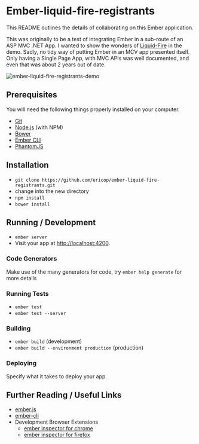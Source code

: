 # Ember-liquid-fire-registrants

This README outlines the details of collaborating on this Ember application.

This was originally to be a test of integrating Ember in a sub-route of an ASP MVC .NET App. I wanted to show the wonders of [Liquid-Fire](https://github.com/ember-animation/liquid-fire) in the demo. 
Sadly, no tidy way of putting Ember in an MCV app presented itself. Only having a Single Page App, with MVC APIs was well documented, and even that was about 2 years out of date.

![ember-liquid-fire-registrants-demo](https://cloud.githubusercontent.com/assets/5218249/13055508/bea74cb4-d3dd-11e5-82be-e6ca76971841.gif)

## Prerequisites

You will need the following things properly installed on your computer.

* [Git](http://git-scm.com/)
* [Node.js](http://nodejs.org/) (with NPM)
* [Bower](http://bower.io/)
* [Ember CLI](http://www.ember-cli.com/)
* [PhantomJS](http://phantomjs.org/)

## Installation

* `git clone https://github.com/ericop/ember-liquid-fire-registrants.git`
* change into the new directory
* `npm install`
* `bower install`

## Running / Development

* `ember server`
* Visit your app at [http://localhost:4200](http://localhost:4200).

### Code Generators

Make use of the many generators for code, try `ember help generate` for more details

### Running Tests

* `ember test`
* `ember test --server`

### Building

* `ember build` (development)
* `ember build --environment production` (production)

### Deploying

Specify what it takes to deploy your app.

## Further Reading / Useful Links

* [ember.js](http://emberjs.com/)
* [ember-cli](http://www.ember-cli.com/)
* Development Browser Extensions
  * [ember inspector for chrome](https://chrome.google.com/webstore/detail/ember-inspector/bmdblncegkenkacieihfhpjfppoconhi)
  * [ember inspector for firefox](https://addons.mozilla.org/en-US/firefox/addon/ember-inspector/)

